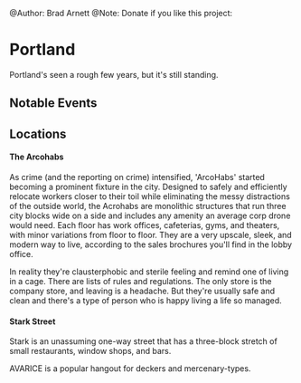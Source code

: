 @Author: Brad Arnett
@Note: Donate if you like this project:
# Portland

Portland's seen a rough few years, but it's still standing.  
## Notable Events

## Locations

#### The Arcohabs

As crime (and the reporting on crime) intensified, 'ArcoHabs' started becoming a prominent fixture in the city.  Designed to safely and efficiently relocate workers closer to their toil while eliminating the messy distractions of the outside world, the Acrohabs are monolithic structures that run three city blocks wide on a side and includes any amenity an average corp drone would need.  Each floor has work offices, cafeterias, gyms, and theaters, with minor variations from floor to floor.  They are a very upscale, sleek, and modern way to live, according to the sales brochures you'll find in the lobby office.

In reality they're clausterphobic and sterile feeling and remind one of living in a cage.  There are lists of rules and regulations.  The only store is the company store, and leaving is a headache.  But they're usually safe and clean and there's a type of person who is happy living a life so managed.

#### Stark Street

Stark is an unassuming one-way street that has a three-block stretch of small restaurants, window shops, and bars.  

AVARICE is a popular hangout for deckers and mercenary-types.

